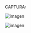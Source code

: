CAPTURA:

![imagen](https://github.com/user-attachments/assets/c4117aa9-56ba-4357-81b4-f23ae2fe22ea)

![imagen](https://github.com/user-attachments/assets/20a2dc01-c38b-4598-ad2b-3532dfa7b05f)
